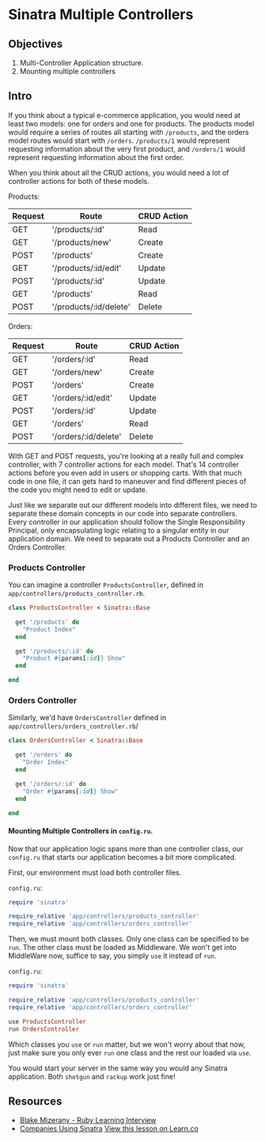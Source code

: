 # Sinatra Multiple Controllers

## Objectives
1. Multi-Controller Application structure.
2. Mounting multiple controllers

## Intro

If you think about a typical e-commerce application, you would need at least two models: one for orders and one for products. The products model would require a series of routes all starting with `/products`, and the orders model routes would start with `/orders`.  `/products/1` would represent requesting information about the very first product, and `/orders/1` would represent requesting information about the first order.

When you think about all the CRUD actions, you would need a lot of controller actions for both of these models.

Products:

| Request | Route | CRUD Action |
|----------|------|-------------|
| GET      | '/products/:id' | Read |
| GET      | '/products/new'  | Create |
| POST     | '/products'   | Create |
| GET      | '/products/:id/edit'| Update|
| POST     | '/products/:id'     | Update |
| GET      | '/products'         | Read|
| POST     | '/products/:id/delete'| Delete|


Orders:

| Request | Route | CRUD Action |
|----------|------|-------------|
| GET      | '/orders/:id' | Read |
| GET      | '/orders/new'  | Create |
| POST     | '/orders'   | Create |
| GET      | '/orders/:id/edit'| Update|
| POST     | '/orders/:id'     | Update |
| GET      | '/orders'         | Read|
| POST     | '/orders/:id/delete'| Delete|


With GET and POST requests, you're looking at a really full and complex controller, with 7 controller actions for each model. That's 14 controller actions before you even add in users or shopping carts. With that much code in one file, it can gets hard to maneuver and find different pieces of the code you might need to edit or update.

Just like we separate out our different models into different files, we need to separate these domain concepts in our code into separate controllers. Every controller in our application should follow the Single Responsibility Principal, only encapsulating logic relating to a singular entity in our application domain. We need to separate out a Products Controller and an Orders Controller.

### Products Controller

You can imagine a controller `ProductsController`, defined in `app/controllers/products_controller.rb`.

```ruby
class ProductsController < Sinatra::Base

  get '/products' do
    "Product Index"
  end

  get '/products/:id' do
    "Product #{params[:id]} Show"
  end

end
```

### Orders Controller

Similarly, we'd have `OrdersController` defined in `app/controllers/orders_controller.rb`/

```ruby
class OrdersController < Sinatra::Base

  get '/orders' do
    "Order Index"
  end

  get '/orders/:id' do
    "Order #{params[:id]} Show"
  end

end
```

#### Mounting Multiple Controllers in `config.ru`.

Now that our application logic spans more than one controller class, our `config.ru` that starts our application becomes a bit more complicated.

First, our environment must load both controller files.

`config.ru`:
```ruby
require 'sinatra'

require_relative 'app/controllers/products_controller'
require_relative 'app/controllers/orders_controller'
```

Then, we must mount both classes. Only one class can be specified to be `run`. The other class must be loaded as Middleware. We won't get into MiddleWare now, suffice to say, you simply `use` it instead of `run`.

`config.ru`:
```ruby
require 'sinatra'

require_relative 'app/controllers/products_controller'
require_relative 'app/controllers/orders_controller'

use ProductsController
run OrdersController
```

Which classes you `use` or `run` matter, but we won't worry about that now, just make sure you only ever `run` one class and the rest our loaded via `use`.

You would start your server in the same way you would any Sinatra application. Both `shotgun` and `rackup` work just fine!

## Resources

* [Blake Mizerany - Ruby Learning Interview](http://rubylearning.com/blog/2009/08/11/blake-mizerany-how-do-i-learn-and-master-sinatra/)
* [Companies Using Sinatra](http://www.sinatrarb.com/wild.html)
<a href='https://learn.co/lessons/sinatra-multiple-controllers' data-visibility='hidden'>View this lesson on Learn.co</a>
